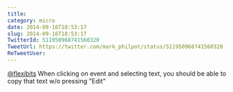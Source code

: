 ```yaml
---
title: 
category: micro
date: 2014-09-16T18:53:17
slug: 2014-09-16T18:53:17
TwitterId: 511950968741560320
TweetUrl: https://twitter.com/mark_philpot/status/511950968741560320
ReTweetUser: 
---
```


[@flexibits](https://twitter.com/flexibits) When clicking on event and selecting text, you should be able to copy that text w/o pressing "Edit"